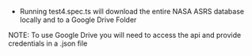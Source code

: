 - Running test4.spec.ts will download the entire NASA ASRS database locally and to a Google Drive Folder


NOTE: To use Google Drive you will need to access the api and provide credentials in a .json file
